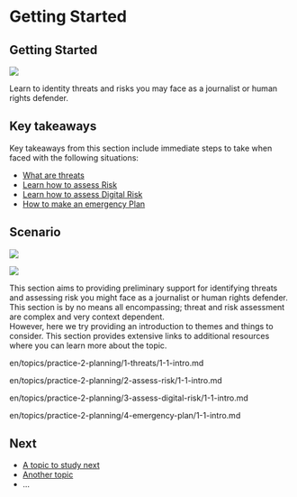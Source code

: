 # Getting Started
## Getting Started

![](unit.png)

Learn to identity threats and risks you may face as a journalist or human rights defender.


## Key takeaways
Key takeaways from this section include immediate steps to take when faced with the following situations:
* [What are threats](en/topics/practice-2-planning/1-threats/1-intro.md)
* [Learn how to assess Risk](en/topics/practice-2-planning/2-assess-risk/1-intro.md)
* [Learn how to assess Digital Risk](en/topics/practice-2-planning/3-assess-digital-risk/1-intro-hrd.md)
* [How to make an emergency Plan](en/topics/practice-2-planning/4-emergency-plan/1-intro.md)


## Scenario
![](scenario.png)

![](scenario.png)




This section aims to providing preliminary support for identifying threats and assessing risk you might face as a journalist or human rights defender. This section is by no means all encompassing; threat and risk assessment are complex and very context dependent.
<br>
However, here we try providing an introduction to themes and things to consider. This section provides extensive links to additional resources where you can learn more about the topic.

en/topics/practice-2-planning/1-threats/1-1-intro.md

en/topics/practice-2-planning/2-assess-risk/1-1-intro.md

en/topics/practice-2-planning/3-assess-digital-risk/1-1-intro.md

en/topics/practice-2-planning/4-emergency-plan/1-1-intro.md


## Next
 * [A topic to study next](en/topics/_topic/_unit/index.md)
 * [Another topic](en/topics/_topic/_unit/index.md)
 * ...


